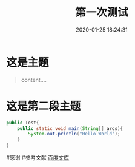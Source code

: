 ﻿---
title: 第一次测试
date: 2020-01-25 18:24:31
copyright: true
tags:
- java
- 后端
categories: 
- Java
---
# 这是主题
>content....
>
>
<!--more-->
# 这是第二段主题
```java
public Test{
	public static void main(String[] args){
		System.out.println("Hello World");
	}
}
```
#感谢
#参考文献
[百度文库](www.baidu.com)